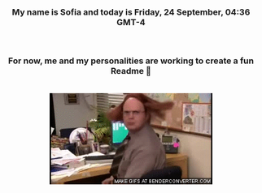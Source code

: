 


<div align="center">
<h3 >My name is Sofia and today is Friday, 24 September, 04:36 GMT-4</h3><br>
<h3 >For now, me and my personalities are working to create a fun Readme 👋
</h3><br>
<img src='img/dwight.gif' alt='working...'/>
</div>
